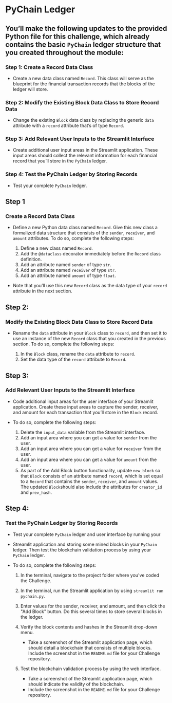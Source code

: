 # PyChain Ledger

## You’ll make the following updates to the provided Python file for this challenge, which already contains the basic `PyChain` ledger structure that you created throughout the module:

### Step 1: Create a Record Data Class
-  Create a new data class named `Record`. This class will serve as the blueprint for the financial transaction records that the blocks of the ledger will store.

### Step 2: Modify the Existing Block Data Class to Store Record Data
- Change the existing `Block` data class by replacing the generic `data` attribute with a `record` attribute that’s of type `Record`.

### Step 3: Add Relevant User Inputs to the Streamlit Interface
- Create additional user input areas in the Streamlit application. These input areas should collect the relevant information for each financial record that you’ll store in the `PyChain` ledger.

### Step 4: Test the PyChain Ledger by Storing Records
- Test your complete `PyChain` ledger.

## Step 1

### Create a Record Data Class

- Define a new Python data class named `Record`. Give this new class a formalized data structure that consists of the `sender`, `receiver`, and `amount` attributes. To do so, complete the following steps:

    1. Define a new class named `Record`.
    2. Add the `@dataclass` decorator immediately before the `Record` class definition.
    3. Add an attribute named `sender` of type `str`.
    4. Add an attribute named `receiver` of type `str`.
    5. Add an attribute named `amount` of type `float`.
    
- Note that you’ll use this new `Record` class as the data type of your `record` attribute in the next section.

## Step 2:

### Modify the Existing Block Data Class to Store Record Data

- Rename the `data` attribute in your `Block` class to `record`, and then set it to use an instance of the new `Record` class that you created in the previous section. To do so, complete the following steps:

    1. In the `Block` class, rename the `data` attribute to `record`.
    2. Set the data type of the `record` attribute to `Record`.
    
## Step 3:

### Add Relevant User Inputs to the Streamlit Interface

- Code additional input areas for the user interface of your Streamlit application. Create these input areas to capture the sender, receiver, and amount for each transaction that you’ll store in the `Block` record.
- To do so, complete the following steps:

    1. Delete the `input_data` variable from the Streamlit interface.
    2. Add an input area where you can get a value for `sender` from the user.
    3. Add an input area where you can get a value for `receiver` from the user.
    4. Add an input area where you can get a value for `amount` from the user.
    5. As part of the Add Block button functionality, update `new_block` so that `Block` consists of an attribute named          `record`, which is set equal to a `Record` that contains the `sender`, `receiver`, and `amount` values. The updated        `Block`should also include the attributes for `creator_id` and `prev_hash`.
    
## Step 4:

### Test the PyChain Ledger by Storing Records

- Test your complete `PyChain` ledger and user interface by running your
- Streamlit application and storing some mined blocks in your `PyChain` ledger. Then test the blockchain validation process by using your `PyChain` ledger.
- To do so, complete the following steps:

    1. In the terminal, navigate to the project folder where you've coded the Challenge.
    2. In the terminal, run the Streamlit application by using `streamlit run pychain.py`.
    3. Enter values for the sender, receiver, and amount, and then click the "Add Block" button. Do this several times to        store several blocks in the ledger.
    4. Verify the block contents and hashes in the Streamlit drop-down menu.
        - Take a screenshot of the Streamlit application page, which should detail a blockchain that consists of multiple           blocks. Include the screenshot in the `README.md` file for your Challenge repository.
          
              
          
    5. Test the blockchain validation process by using the web interface.
        - Take a screenshot of the Streamlit application page, which should indicate the validity of the blockchain. 
        - Include the screenshot in the `README.md` file for your Challenge repository.
